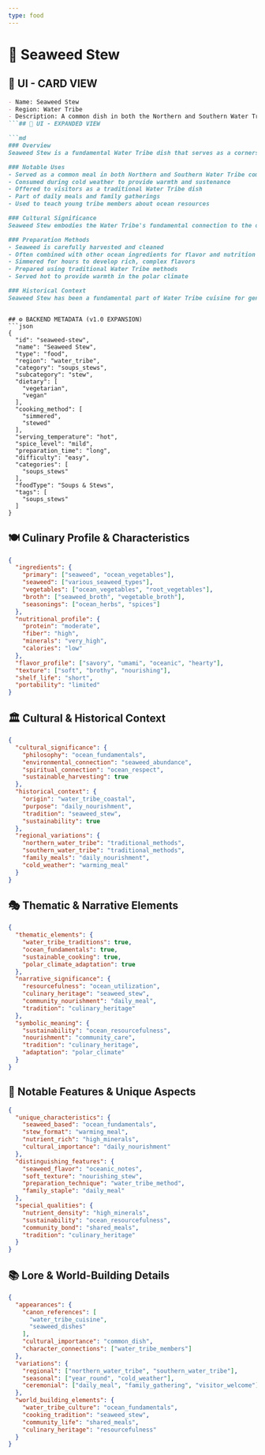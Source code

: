 ```yaml
---
type: food
---
```


# 🍲 Seaweed Stew

## 🎴 UI - CARD VIEW

```md
- Name: Seaweed Stew
- Region: Water Tribe
- Description: A common dish in both the Northern and Southern Water Tribes, representing their fundamental use of ocean resources and their mastery of seaweed preparation.
```## 📖 UI - EXPANDED VIEW

```md
### Overview
Seaweed Stew is a fundamental Water Tribe dish that serves as a cornerstone of both Northern and Southern Water Tribe cuisine. This hearty stew demonstrates the tribe's deep understanding of ocean resources and their ability to create satisfying, nutritious meals from seaweed, one of the most abundant resources in their coastal environment. The dish represents the Water Tribe's practical wisdom and their respect for the ocean's bounty, showing how they can transform simple ocean vegetation into a nourishing meal.

### Notable Uses
- Served as a common meal in both Northern and Southern Water Tribe communities
- Consumed during cold weather to provide warmth and sustenance
- Offered to visitors as a traditional Water Tribe dish
- Part of daily meals and family gatherings
- Used to teach young tribe members about ocean resources

### Cultural Significance
Seaweed Stew embodies the Water Tribe's fundamental connection to the ocean and their understanding that the sea provides everything they need to survive and thrive. The dish represents their philosophy of using what nature provides and their belief that even the simplest ocean resources can be transformed into something nourishing and culturally significant. The stew reflects their deep respect for the ocean and their commitment to sustainable harvesting practices.

### Preparation Methods
- Seaweed is carefully harvested and cleaned
- Often combined with other ocean ingredients for flavor and nutrition
- Simmered for hours to develop rich, complex flavors
- Prepared using traditional Water Tribe methods
- Served hot to provide warmth in the polar climate

### Historical Context
Seaweed Stew has been a fundamental part of Water Tribe cuisine for generations, developed as a practical solution to the challenges of creating satisfying meals from the resources available in their coastal environment. The dish represents the tribe's centuries of experience in harvesting and preparing seaweed, and their understanding of how to create meals that are both practical and culturally meaningful. This tradition continues to be a vital part of Water Tribe culinary heritage.
```
```

## ⚙️ BACKEND METADATA (v1.0 EXPANSION)
```json
{
  "id": "seaweed-stew",
  "name": "Seaweed Stew",
  "type": "food",
  "region": "water_tribe",
  "category": "soups_stews",
  "subcategory": "stew",
  "dietary": [
    "vegetarian",
    "vegan"
  ],
  "cooking_method": [
    "simmered",
    "stewed"
  ],
  "serving_temperature": "hot",
  "spice_level": "mild",
  "preparation_time": "long",
  "difficulty": "easy",
  "categories": [
    "soups_stews"
  ],
  "foodType": "Soups & Stews",
  "tags": [
    "soups_stews"
  ]
}
```

## 🍽️ Culinary Profile & Characteristics
```json
{
  "ingredients": {
    "primary": ["seaweed", "ocean_vegetables"],
    "seaweed": ["various_seaweed_types"],
    "vegetables": ["ocean_vegetables", "root_vegetables"],
    "broth": ["seaweed_broth", "vegetable_broth"],
    "seasonings": ["ocean_herbs", "spices"]
  },
  "nutritional_profile": {
    "protein": "moderate",
    "fiber": "high",
    "minerals": "very_high",
    "calories": "low"
  },
  "flavor_profile": ["savory", "umami", "oceanic", "hearty"],
  "texture": ["soft", "brothy", "nourishing"],
  "shelf_life": "short",
  "portability": "limited"
}
```

## 🏛️ Cultural & Historical Context
```json
{
  "cultural_significance": {
    "philosophy": "ocean_fundamentals",
    "environmental_connection": "seaweed_abundance",
    "spiritual_connection": "ocean_respect",
    "sustainable_harvesting": true
  },
  "historical_context": {
    "origin": "water_tribe_coastal",
    "purpose": "daily_nourishment",
    "tradition": "seaweed_stew",
    "sustainability": true
  },
  "regional_variations": {
    "northern_water_tribe": "traditional_methods",
    "southern_water_tribe": "traditional_methods",
    "family_meals": "daily_nourishment",
    "cold_weather": "warming_meal"
  }
}
```

## 🎭 Thematic & Narrative Elements
```json
{
  "thematic_elements": {
    "water_tribe_traditions": true,
    "ocean_fundamentals": true,
    "sustainable_cooking": true,
    "polar_climate_adaptation": true
  },
  "narrative_significance": {
    "resourcefulness": "ocean_utilization",
    "culinary_heritage": "seaweed_stew",
    "community_nourishment": "daily_meal",
    "tradition": "culinary_heritage"
  },
  "symbolic_meaning": {
    "sustainability": "ocean_resourcefulness",
    "nourishment": "community_care",
    "tradition": "culinary_heritage",
    "adaptation": "polar_climate"
  }
}
```

## 🌟 Notable Features & Unique Aspects
```json
{
  "unique_characteristics": {
    "seaweed_based": "ocean_fundamentals",
    "stew_format": "warming_meal",
    "nutrient_rich": "high_minerals",
    "cultural_importance": "daily_nourishment"
  },
  "distinguishing_features": {
    "seaweed_flavor": "oceanic_notes",
    "soft_texture": "nourishing_stew",
    "preparation_technique": "water_tribe_method",
    "family_staple": "daily_meal"
  },
  "special_qualities": {
    "nutrient_density": "high_minerals",
    "sustainability": "ocean_resourcefulness",
    "community_bond": "shared_meals",
    "tradition": "culinary_heritage"
  }
}
```

## 📚 Lore & World-Building Details
```json
{
  "appearances": {
    "canon_references": [
      "water_tribe_cuisine",
      "seaweed_dishes"
    ],
    "cultural_importance": "common_dish",
    "character_connections": ["water_tribe_members"]
  },
  "variations": {
    "regional": ["northern_water_tribe", "southern_water_tribe"],
    "seasonal": ["year_round", "cold_weather"],
    "ceremonial": ["daily_meal", "family_gathering", "visitor_welcome"]
  },
  "world_building_elements": {
    "water_tribe_culture": "ocean_fundamentals",
    "cooking_tradition": "seaweed_stew",
    "community_life": "shared_meals",
    "culinary_heritage": "resourcefulness"
  }
}
```
